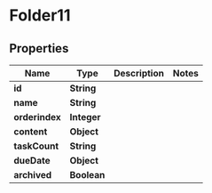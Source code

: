 

# Folder11


## Properties

| Name | Type | Description | Notes |
|------------ | ------------- | ------------- | -------------|
|**id** | **String** |  |  |
|**name** | **String** |  |  |
|**orderindex** | **Integer** |  |  |
|**content** | **Object** |  |  |
|**taskCount** | **String** |  |  |
|**dueDate** | **Object** |  |  |
|**archived** | **Boolean** |  |  |



